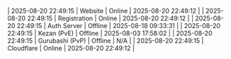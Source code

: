 | 2025-08-20 22:49:15 | Website | Online | 2025-08-20 22:49:12 |
| 2025-08-20 22:49:15 | Registration | Online | 2025-08-20 22:49:12 |
| 2025-08-20 22:49:15 | Auth Server | Offline | 2025-08-18 09:33:31 |
| 2025-08-20 22:49:15 | Kezan (PvE) | Offline | 2025-08-03 17:58:02 |
| 2025-08-20 22:49:15 | Gurubashi (PvP) | Offline | N/A |
| 2025-08-20 22:49:15 | Cloudflare | Online | 2025-08-20 22:49:12 |
